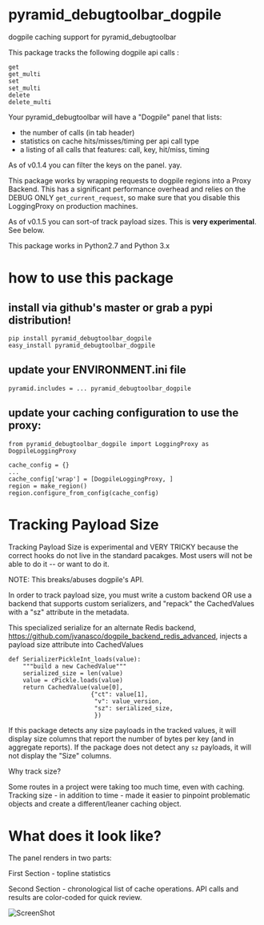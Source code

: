 pyramid_debugtoolbar_dogpile
============================

dogpile caching support for pyramid_debugtoolbar

This package tracks the following dogpile api calls :

	get
	get_multi
	set
	set_multi
	delete
	delete_multi

Your pyramid_debugtoolbar will have a "Dogpile" panel that lists:

* the number of calls (in tab header)
* statistics on cache hits/misses/timing per api call type
* a listing of all calls that features: call, key, hit/miss, timing
	
As of v0.1.4 you can filter the keys on the panel. yay.

This package works by wrapping requests to dogpile regions into a Proxy Backend.  This has a significant performance overhead and relies on the DEBUG ONLY `get_current_request`, so make sure that you disable this LoggingProxy on production machines.

As of v0.1.5 you can sort-of track payload sizes.  This is **very experimental**.  See below.

This package works in Python2.7 and Python 3.x


how to use this package
=======================

## install via github's master or grab a pypi distribution!

	pip install pyramid_debugtoolbar_dogpile
	easy_install pyramid_debugtoolbar_dogpile

## update your ENVIRONMENT.ini file

    pyramid.includes = ... pyramid_debugtoolbar_dogpile

## update your caching configuration to use the proxy:

    from pyramid_debugtoolbar_dogpile import LoggingProxy as DogpileLoggingProxy

    cache_config = {}
    ...
    cache_config['wrap'] = [DogpileLoggingProxy, ]
    region = make_region()
    region.configure_from_config(cache_config)


Tracking Payload Size
=======================

Tracking Payload Size is experimental and VERY TRICKY because the correct hooks do not live in the standard pacakges.  Most users will not be able to do it -- or want to do it.

NOTE: This breaks/abuses dogpile's API.

In order to track payload size, you must write a custom backend OR use a backend that supports custom serializers, and "repack" the CachedValues with a "sz" attribute in the metadata.

This specialized serialize for an alternate Redis backend, https://github.com/jvanasco/dogpile_backend_redis_advanced, injects a payload size attribute into CachedValues

	def SerializerPickleInt_loads(value):
		"""build a new CachedValue"""
		serialized_size = len(value)
		value = cPickle.loads(value)
		return CachedValue(value[0],
						   {"ct": value[1],
							"v": value_version,
							"sz": serialized_size,
							})

If this package detects any size payloads in the tracked values, it will display size columns that report the number of bytes per key (and in aggregate reports).  If the package
does not detect any `sz` payloads, it will not display the "Size" columns.

Why track size?

Some routes in a project were taking too much time, even with caching.  Tracking size - in addition to time - made it easier to pinpoint problematic objects and create a different/leaner caching object.


What does it look like?
=======================

The panel renders in two parts:

First Section - topline statistics

Second Section - chronological list of cache operations. API calls and results are color-coded for quick review.

![ScreenShot](https://raw.github.com/jvanasco/pyramid_debugtoolbar_dogpile/master/screenshot.png)
